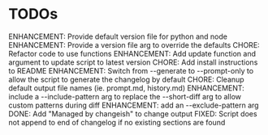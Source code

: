 # TODOs

ENHANCEMENT: Provide default version file for python and node
ENHANCEMENT: Provide a version file arg to override the defaults
CHORE: Refactor code to use functions
ENHANCEMENT: Add update function and argument to update script to latest version
CHORE: Add install instructions to README
ENHANCEMENT: Switch from --generate to --prompt-only to allow the script to generate the changelog by default
CHORE: Cleanup default output file names (ie. prompt.md, history.md)
ENHANCEMENT: include a --include-pattern arg to replace the --short-diff arg to allow custom patterns during diff
ENHANCEMENT: add an --exclude-pattern arg
DONE: Add "Managed by changeish" to change output
FIXED: Script does not append to end of changelog if no existing sections are found